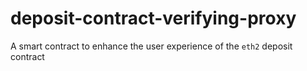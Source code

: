 # deposit-contract-verifying-proxy
A smart contract to enhance the user experience of the `eth2` deposit contract
